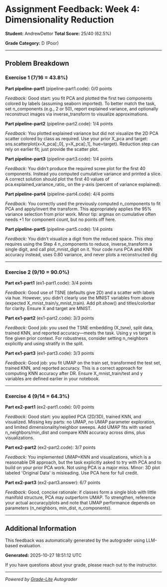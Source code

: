 # Assignment Feedback: Week 4: Dimensionality Reduction

**Student:** AndrewDettor
**Total Score:** 25/40 (62.5%)

**Grade Category:** D (Poor)

---

## Problem Breakdown

### Exercise 1 (7/16 = 43.8%)

**Part pipeline-part1** (pipeline-part1.code): 0/0 points

_Feedback:_ Good start: you fit PCA and plotted the first two components colored by labels (assuming seaborn imported). To better match the task, set n_components (e.g., 2 or 50), report explained variance, and optionally reconstruct images via inverse_transform to visualize approximations.

**Part pipeline-part2** (pipeline-part2.code): 1/4 points

_Feedback:_ You plotted explained variance but did not visualize the 2D PCA scatter colored by class as required. Use your prior X_pca and target: sns.scatterplot(x=X_pca[:,0], y=X_pca[:,1], hue=target). Reduction step can rely on earlier fit; just provide the scatter plot.

**Part pipeline-part3** (pipeline-part3.code): 1/4 points

_Feedback:_ You didn’t produce the required scree plot for the first 40 components. Instead you computed cumulative variance and printed a slice. A correct solution should plot the first 40 values of pca.explained_variance_ratio_ on the y-axis (percent of variance explained).

**Part pipeline-part4** (pipeline-part4.code): 4/4 points

_Feedback:_ You correctly used the previously computed n_components to fit PCA and apply/invert the transform. This appropriately applies the 95% variance selection from prior work. Minor tip: argmax on cumulative often needs +1 for component count, but no points off here.

**Part pipeline-part5** (pipeline-part5.code): 1/4 points

_Feedback:_ You didn’t visualize a digit from the reduced space. This step requires using the Step 4 n_components to reduce, inverse_transform a single digit, and call plot_mnist_digit on it. Your code runs PCA and KNN accuracy instead, uses 0.80 variance, and never plots a reconstructed dig

---

### Exercise 2 (9/10 = 90.0%)

**Part ex1-part1** (ex1-part1.code): 3/4 points

_Feedback:_ Good use of TSNE (defaults give 2D) and a scatter with labels via hue. However, you didn’t clearly use the MNIST variables from above (expected X_mnist_train/y_mnist_train). Add plt.show() and titles/colorbar for clarity. Ensure X and target are MNIST.

**Part ex1-part2** (ex1-part2.code): 3/3 points

_Feedback:_ Good job: you used the TSNE embedding (X_tsne), split data, trained KNN, and reported accuracy—meets the task. Using y vs target is fine given prior context. For robustness, consider setting n_neighbors explicitly and using stratify in the split.

**Part ex1-part3** (ex1-part3.code): 3/3 points

_Feedback:_ Good job: you fit UMAP on the train set, transformed the test set, trained KNN, and reported accuracy. This is a correct approach for computing KNN accuracy after DR. Ensure X_mnist_train/test and y variables are defined earlier in your notebook.

---

### Exercise 4 (9/14 = 64.3%)

**Part ex2-part1** (ex2-part1.code): 0/0 points

_Feedback:_ Good start: you applied PCA (2D/3D), trained KNN, and visualized. Missing key parts: no UMAP, no UMAP parameter exploration, and limited dimensionality/neighbor sweeps. Add UMAP fits with varied n_neighbors/min_dist and compare KNN accuracy across dims, plus visualizations.

**Part ex2-part2** (ex2-part2.code): 3/7 points

_Feedback:_ You implemented UMAP+KNN and visualizations, which is a reasonable DR approach, but the task explicitly asked to try with PCA and to build on your prior PCA work. Not using PCA is a major miss. Minor: 3D plot labeled 'Original Data' is misleading. Use PCA here for full credit.

**Part ex2-part3** (ex2-part3.answer): 6/7 points

_Feedback:_ Good, concise rationale: if classes form a single blob with little manifold structure, PCA may outperform UMAP. To strengthen, reference your actual accuracy/plots and note that UMAP performance depends on parameters (n_neighbors, min_dist, n_components).

---

## Additional Information

This feedback was automatically generated by the autograder using LLM-based evaluation.

**Generated:** 2025-10-27 18:51:12 UTC

If you have questions about your grade, please reach out to the instructor.

---

*Powered by [Grade-Lite](https://github.com/your-repo/grade-lite) Autograder*